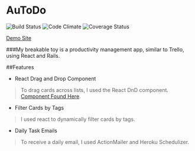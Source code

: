 # AuToDo
![Build Status](https://codeship.com/projects/02fbb9c0-2f4e-0134-5989-563e54af7ce1/status?branch=master)
![Code Climate](https://codeclimate.com/github/emilyp13/breakable_toy.png)
![Coverage Status](https://coveralls.io/repos/emilyp13/breakable_toy/badge.png)

[Demo Site](http://autodo.heroku.com/)

###My breakable toy is a productivity management app, similar to Trello, using React and Rails.

##Features

* React Drag and Drop Component
>To drag cards across lists, I used the React DnD component. [Component Found Here](https://github.com/gaearon/react-dnd).

* Filter Cards by Tags
>I used react to dynamically filter cards by tags.

* Daily Task Emails
>To receive a daily email, I used ActionMailer and Heroku Schedulizer.
